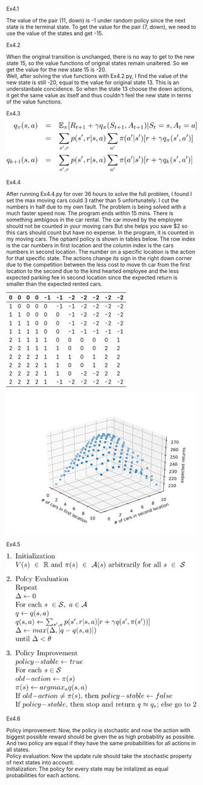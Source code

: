 Ex4.1

The value of the pair (11, down) is -1 under random policy since the next state is the terminal state. To get the value for the pair (7, down), we need to use the value of the states and get -15.  

Ex4.2

When the original transition is unchanged, there is no way to get to the new state 15, so the value functions of original states remain unaltered. So we get the value for the new state 15 is -20.  
Well, after solving the vlue functions with Ex4.2.py, I find the  value of the new state is still -20, equal to the value for original state 13. This is an understanbale concidence. So when the state 13 choose the down actions, it get the same value as itself and thus couldn't feel the new state in terms of the value functions.   

Ex4.3

![Ex4.3](Ex4.3.svg)

Ex4.4

After running Ex4.4.py for over 36 hours to solve the full problem, I found I set the max moving cars could 3 rather than 5 unfortunately. I cut the numbers in half due to my own fault. The problem is being solved with a much faster speed now. The program ends within 15 mins. There is something ambigous in the car rental. The car moved by the employee should not be counted in your moving cars But she helps you save $2 so this cars should count but have no expense. In the program, it is counted in my moving cars. The optiaml policy is shown in tables below. The row index is the car numbers in first location and the column index is the cars numbers in second location. The number on a specific location is the action for that specific state. The actions change its sign in the right down corner due to the competition between the less cost to move th car from the first location to the second due to the kind hearted employee and the less expected parking fee in second location since the expected return is smaller than the expected rented cars.  

0 |0 |0 |0 |-1 |-1 |-2 |-2 |-2 |-2 |-2
--|--|--|--|---|---|---|---|---|---|---
1 |0 |0 |0 |0 |-1 |-1 |-2 |-2 |-2 |-2   
1 |1 |0 |0 |0 |0 |-1 |-2 |-2 |-2 |-2    
1 |1 |1 |0 |0 |0 |-1 |-2 |-2 |-2 |-2    
1 |1 |1 |1 |0 |0 |-1 |-1 |-1 |-1 |-1    
2 |1 |1 |1 |1 |0 |0 |0 |0 |0 |1   
2 |2 |1 |1 |1 |1 |0 |0 |0 |2 |2   
2 |2 |2 |2 |1 |1 |1 |0 |1 |2 |2  
2 |2 |2 |2 |1 |1 |0 |0 |1 |2 |2  
2 |2 |2 |2 |1 |1 |0 |-2 |-2 |2 |2  
2 |2 |2 |2 |1 |-1 |-2 |-2 |-2 |-2 |-2   
 
 ![Ex4.4](Ex4.4_1.svg)

Ex4.5

![Ex4.5](Ex4.5.svg)

Ex4.6

Policy improvement: Now, the policy is stochastic and now the action with biggest possible reward should be given the as high probability as possible. And two policy are equal if they have the same probabilities for all actions in all states.  
Policy evaluation: Now the update rule should take the stochastic property of next states into account.  
Initialization: The policy for every state may be initalized as equal probabilities for each actions.
